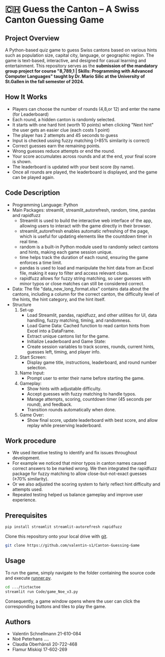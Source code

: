 # 🇨🇭 Guess the Canton – A Swiss Canton Guessing Game

## Project Overview
A Python-based quiz game to guess Swiss cantons based on various hints such as population size, capital city, language, or geographic region. 
The game is text-based, interactive, and designed for casual learning and entertainment.
This repository serves as the **submission of the mandatory group project for course "8,789,1 | Skills: Programming with Advanced Computer Languages" taught by Dr. Mario Silic at the University of St.Gallen in the fall semester of 2024.**


## How It Works
- Players can choose the number of rounds (4,8,or 12) and enter the name (for Leaderboard)
- Each round, a hidden canton is randomly selected.
- It starts with one hard hint (worth 10 points) when clicking "Next hint" the user gets an easier clue (each costs 1 point)
- The player has 2 attempts and 45 seconds to guess
- Input is checked ussing fuzzy matching (>85% similarity is correct)
- Correct guesses earn the remaining points.
- Wrong guesses reduce attempts or end the round.
- Your score accumulates across rounds and at the end, your final score is shown.
- The leaderboard is updated with your best score (by name).
- Once all rounds are played, the leaderboard is displayed, and the game can be played again.


## Code Description
- Programming Language: Python
- Main Packages: streamlit, streamlit_autorefresh, random, time, pandas and rapidfuzz
  - Streamlit is used to build the interactive web interface of the app, allowing users to interact with the game directly in their browser.
  - streamlit_autorefresh enables automatic refreshing of the page, which is useful for updating elements like the countdown timer in real time.
  - random is a built-in Python module used to randomly select cantons and hints, making each game session unique.
  - time helps track the duration of each round, ensuring the game enforces a time limit.
  - pandas is used to load and manipulate the hint data from an Excel file, making it easy to filter and access relevant clues.
  - rapidfuzz allows for fuzzy string matching, so user guesses with minor typos or close matches can still be considered correct.
- Data: The file "data_new_long_format.xlsx" contains data about the cantons, including a column for the correct canton, the difficulty level of the hints, the hint category, and the hint itself.
- Structure
  1. Set-up
     - Load Streamlit, pandas, rapidfuzz, and other utilities for UI, data handling, fuzzy matching, timing, and randomness.
     - Load Game Data: Cached function to read canton hints from Excel into a DataFrame.
     - Extract unique cantons list for the game.
     - Initialize Leaderboard and Game State:
     - Create session variables to track scores, rounds, current hints, guesses left, timing, and player info.
  2. Start Screen:
     - Display game title, instructions, leaderboard, and round number selection.
  3. Name Input:
     - Prompt user to enter their name before starting the game.
  4. Gameplay:
     - Show hints with adjustable difficulty.
     - Accept guesses with fuzzy matching to handle typos.
     - Manage attempts, scoring, countdown timer (45 seconds per round), and feedback.
     - Transition rounds automatically when done.
  5. Game Over:
     - Show final score, update leaderboard with best score, and allow replay while preserving leaderboard.

## Work procedure
- We used iterative testing to identify and fix issues throughout development.
- For example we noticed that minor typos in canton names caused correct answers to be marked wrong. We then integrated the rapidfuzz package for fuzzy matching to allow close-but-not-exact guesses (≥70% similarity).
- Or we also adjusted the scoring system to fairly reflect hint difficulty and attempts used.
- Repeated testing helped us balance gameplay and improve user experience.


## Prerequisites

```bash
pip install streamlit streamlit-autorefresh rapidfuzz
```

Clone this repository onto your local drive with [git](https://git-scm.com/).

```bash
git clone https://github.com/valentin-s1/Canton-Guessing-Game
```

## Usage

To run the game, simply navigate to the folder containing the source code and execute [runner.py](https://github.com/valentin-s1/Canton-Guessing-Game/Code/game_Noe_v3.py).

``` bash
cd .../tictactoe 
streamlit run Code/game_Noe_v3.py
```

Consequently, a game window opens where the user can click the corresponding buttons and tiles to play the game. 

## Authors

- Valentin Schnellmann  21-610-084
- Noé Peterhans ....
- Claudia Oberhänsli 20-722-468
- Flamur Miskiqi 17-602-269



